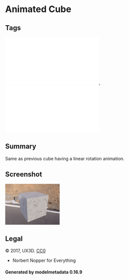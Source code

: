 # Animated Cube

## Tags

![core](../../Models-core.md), ![testing](../../Models-testing.md)

## Summary

Same as previous cube having a linear rotation animation.

## Screenshot

![screenshot](screenshot/screenshot.gif)

## Legal

&copy; 2017, UX3D. [CC0](https://creativecommons.org/publicdomain/zero/1.0/legalcode)

 - Norbert Nopper for Everything

#### Generated by modelmetadata 0.16.9